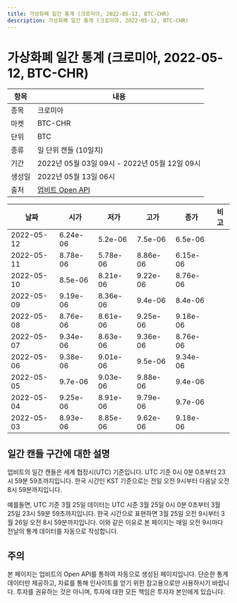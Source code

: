 ```yaml
---
title: 가상화폐 일간 통계 (크로미아, 2022-05-12, BTC-CHR)
description: 가상화폐 일간 통계 (크로미아, 2022-05-12, BTC-CHR)
---
```



가상화폐 일간 통계 (크로미아, 2022-05-12, BTC-CHR)
===

|항목|내용|
|--|--|
|종목|크로미아|
|마켓|BTC-CHR|
|단위|BTC|
|종류|일 단위 캔들 (10일치)|
|기간|2022년 05월 03일 09시 - 2022년 05월 12일 09시|
|생성일|2022년 05월 13일 06시|
|출처|[업비트 Open API](https://docs.upbit.com)|


|날짜|시가|저가|고가|종가|비고|
|--|--|--|--|--|--|
|2022-05-12|6.24e-06|5.2e-06|7.5e-06|6.5e-06|    |
|2022-05-11|8.78e-06|5.78e-06|8.86e-06|6.15e-06|    |
|2022-05-10|8.5e-06|8.21e-06|9.22e-06|8.76e-06|    |
|2022-05-09|9.19e-06|8.36e-06|9.4e-06|8.4e-06|    |
|2022-05-08|8.76e-06|8.61e-06|9.25e-06|9.18e-06|    |
|2022-05-07|9.34e-06|8.63e-06|9.36e-06|8.76e-06|    |
|2022-05-06|9.38e-06|9.01e-06|9.5e-06|9.34e-06|    |
|2022-05-05|9.7e-06|9.03e-06|9.88e-06|9.4e-06|    |
|2022-05-04|9.25e-06|8.91e-06|9.79e-06|9.7e-06|    |
|2022-05-03|8.93e-06|8.85e-06|9.62e-06|9.18e-06|    |


일간 캔들 구간에 대한 설명
---


업비트의 일간 캔들은 세계 협정시(UTC) 기준입니다. 
UTC 기준 0시 0분 0초부터 23시 59분 59초까지입니다. 
한국 시간인 KST 기준으로는 전일 오전 9시부터 다음날 오전 8시 59분까지입니다. 


예를들면, UTC 기준 3월 25일 데이터는 UTC 시준 3월 25일 0시 0분 0초부터 3월 25일 23시 59분 59초까지입니다. 
한국 시간으로 표현하면 3월 25일 오전 9시부터 3월 26일 오전 8시 59분까지입니다. 
이와 같은 이유로 본 페이지는 매일 오전 9시마다 전날의 통계 데이터를 자동으로 작성합니다. 


주의
---


본 페이지는 업비트의 Open API를 통하여 자동으로 생성된 페이지입니다. 
단순한 통계 데이터만 제공하고, 자료를 통해 인사이트를 얻기 위한 참고용으로만 사용하시기 바랍니다. 
투자를 권유하는 것은 아니며, 투자에 대한 모든 책임은 투자자 본인에게 있습니다. 
